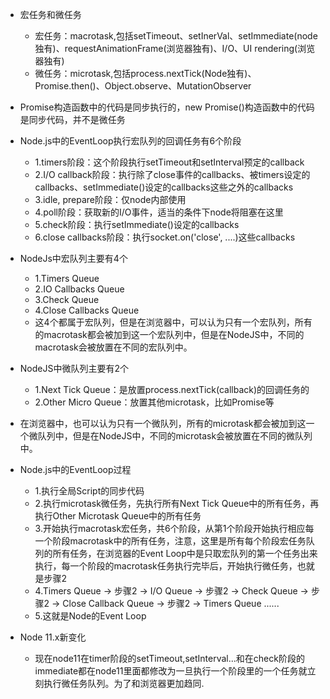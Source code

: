 * 宏任务和微任务
  * 宏任务：macrotask,包括setTimeout、setInerVal、setImmediate(node独有)、requestAnimationFrame(浏览器独有)、I/O、UI rendering(浏览器独有)
  * 微任务：microtask,包括process.nextTick(Node独有)、Promise.then()、Object.observe、MutationObserver
* Promise构造函数中的代码是同步执行的，new Promise()构造函数中的代码是同步代码，并不是微任务
* Node.js中的EventLoop执行宏队列的回调任务有6个阶段
  * 1.timers阶段：这个阶段执行setTimeout和setInterval预定的callback
  * 2.I/O callback阶段：执行除了close事件的callbacks、被timers设定的callbacks、setImmediate()设定的callbacks这些之外的callbacks
  * 3.idle, prepare阶段：仅node内部使用
  * 4.poll阶段：获取新的I/O事件，适当的条件下node将阻塞在这里
  * 5.check阶段：执行setImmediate()设定的callbacks
  * 6.close callbacks阶段：执行socket.on('close', ....)这些callbacks

* NodeJs中宏队列主要有4个
  * 1.Timers Queue
  * 2.IO Callbacks Queue
  * 3.Check Queue
  * 4.Close Callbacks Queue
  * 这4个都属于宏队列，但是在浏览器中，可以认为只有一个宏队列，所有的macrotask都会被加到这一个宏队列中，但是在NodeJS中，不同的macrotask会被放置在不同的宏队列中。

* NodeJS中微队列主要有2个
  * 1.Next Tick Queue：是放置process.nextTick(callback)的回调任务的
  * 2.Other Micro Queue：放置其他microtask，比如Promise等
* 在浏览器中，也可以认为只有一个微队列，所有的microtask都会被加到这一个微队列中，但是在NodeJS中，不同的microtask会被放置在不同的微队列中。

* Node.js中的EventLoop过程
  * 1.执行全局Script的同步代码
  * 2.执行microtask微任务，先执行所有Next Tick Queue中的所有任务，再执行Other Microtask Queue中的所有任务
  * 3.开始执行macrotask宏任务，共6个阶段，从第1个阶段开始执行相应每一个阶段macrotask中的所有任务，注意，这里是所有每个阶段宏任务队列的所有任务，在浏览器的Event Loop中是只取宏队列的第一个任务出来执行，每一个阶段的macrotask任务执行完毕后，开始执行微任务，也就是步骤2
  * 4.Timers Queue -> 步骤2 -> I/O Queue -> 步骤2 -> Check Queue -> 步骤2 -> Close Callback Queue -> 步骤2 -> Timers Queue ......
  * 5.这就是Node的Event Loop
* Node 11.x新变化
  * 现在node11在timer阶段的setTimeout,setInterval...和在check阶段的immediate都在node11里面都修改为一旦执行一个阶段里的一个任务就立刻执行微任务队列。为了和浏览器更加趋同.